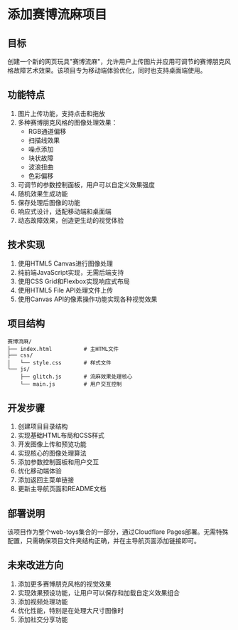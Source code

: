 # 添加赛博流麻项目

## 目标

创建一个新的网页玩具"赛博流麻"，允许用户上传图片并应用可调节的赛博朋克风格故障艺术效果。该项目专为移动端体验优化，同时也支持桌面端使用。

## 功能特点

1. 图片上传功能，支持点击和拖放
2. 多种赛博朋克风格的图像处理效果：
   - RGB通道偏移
   - 扫描线效果
   - 噪点添加
   - 块状故障
   - 波浪扭曲
   - 色彩偏移
3. 可调节的参数控制面板，用户可以自定义效果强度
4. 随机效果生成功能
5. 保存处理后图像的功能
6. 响应式设计，适配移动端和桌面端
7. 动态故障效果，创造更生动的视觉体验

## 技术实现

1. 使用HTML5 Canvas进行图像处理
2. 纯前端JavaScript实现，无需后端支持
3. 使用CSS Grid和Flexbox实现响应式布局
4. 使用HTML5 File API处理文件上传
5. 使用Canvas API的像素操作功能实现各种视觉效果

## 项目结构

```
赛博流麻/
├── index.html          # 主HTML文件
├── css/
│   └── style.css       # 样式文件
└── js/
    ├── glitch.js       # 流麻效果处理核心
    └── main.js         # 用户交互控制
```

## 开发步骤

1. 创建项目目录结构
2. 实现基础HTML布局和CSS样式
3. 开发图像上传和预览功能
4. 实现核心的图像处理算法
5. 添加参数控制面板和用户交互
6. 优化移动端体验
7. 添加返回主菜单链接
8. 更新主导航页面和README文档

## 部署说明

该项目作为整个web-toys集合的一部分，通过Cloudflare Pages部署。无需特殊配置，只需确保项目文件夹结构正确，并在主导航页面添加链接即可。

## 未来改进方向

1. 添加更多赛博朋克风格的视觉效果
2. 实现效果预设功能，让用户可以保存和加载自定义效果组合
3. 添加视频处理功能
4. 优化性能，特别是在处理大尺寸图像时
5. 添加社交分享功能
